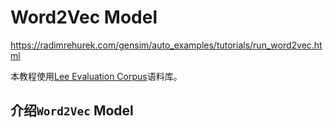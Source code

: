 # Word2Vec Model

https://radimrehurek.com/gensim/auto_examples/tutorials/run_word2vec.html

本教程使用[Lee Evaluation Corpus](https://hekyll.services.adelaide.edu.au/dspace/bitstream/2440/28910/1/hdl_28910.pdf)语料库。



## 介绍`Word2Vec` Model

